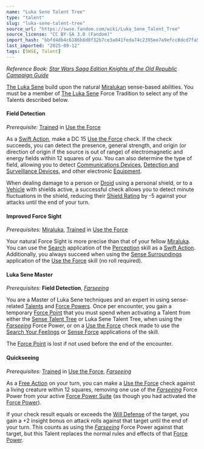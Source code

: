 ```yaml
---
name: "Luka Sene Talent Tree"
type: "talent"
slug: "luka-sene-talent-tree"
source_url: "https://swse.fandom.com/wiki/Luka_Sene_Talent_Tree"
source_license: "CC BY-SA 3.0 (Fandom)"
import_hash: "bbfd4db4c6186b8d8f32b7ce3a041feda74c2395ee7a9efcc8dcd7fa58656ae8"
last_imported: "2025-09-12"
tags: [SWSE, Talent]
---
```

*Reference Book: [Star Wars Saga Edition Knights of the Old Republic Campaign Guide](https://swse.fandom.com/wiki/Star_Wars_Saga_Edition_Knights_of_the_Old_Republic_Campaign_Guide)*

[The Luka Sene](https://swse.fandom.com/wiki/The_Luka_Sene) build upon the natural [Miralukan](https://swse.fandom.com/wiki/Miralukan) sense-based abilities. You must be a member of [The Luka Sene](https://swse.fandom.com/wiki/The_Luka_Sene) Force Tradition to select any of the Talents described below.

#### **Field Detection**
*Prerequisite:* [Trained](https://swse.fandom.com/wiki/Trained) in [Use the Force](https://swse.fandom.com/wiki/Use_the_Force)

As a [Swift Action](https://swse.fandom.com/wiki/Swift_Action), make a DC 15 [Use the Force](https://swse.fandom.com/wiki/Use_the_Force) check. If the check succeeds, you can detect the presence, general strength, and origin (or direction of origin if the source is out of range) of electromagnetic and energy fields within 12 squares of you. You can also determine the type of field, allowing you to detect [Communications Devices](https://swse.fandom.com/wiki/Communications_Devices), [Detection and Surveillance Devices](https://swse.fandom.com/wiki/Detection_and_Surveillance_Devices), and other electronic [Equipment](https://swse.fandom.com/wiki/Equipment).

When dealing damage to a person or [Droid](https://swse.fandom.com/wiki/Droid) using a personal shield, or to a [Vehicle](https://swse.fandom.com/wiki/Vehicle) with shields active, a successful check allows you to detect minute fluctuations in the shield, reducing their [Shield Rating](https://swse.fandom.com/wiki/Shield_Rating) by -5 against your attacks until the end of your turn.

#### **Improved Force Sight**
*Prerequisites:* [Miraluka](https://swse.fandom.com/wiki/Miraluka), [Trained](https://swse.fandom.com/wiki/Trained) in [Use the Force](https://swse.fandom.com/wiki/Use_the_Force)

Your natural Force Sight is more precise than that of your fellow [Miraluka](https://swse.fandom.com/wiki/Miraluka). You can use the [Search](https://swse.fandom.com/wiki/Search) application of the [Perception](https://swse.fandom.com/wiki/Perception) skill as a [Swift Action](https://swse.fandom.com/wiki/Swift_Action). Additionally, you always succeed when using the [Sense Surroundings](https://swse.fandom.com/wiki/Sense_Surroundings) application of the [Use the Force](https://swse.fandom.com/wiki/Use_the_Force) skill (no roll required).

#### **Luka Sene Master**
*Prerequisites:* **Field Detection**, *[Farseeing](https://swse.fandom.com/wiki/Farseeing)*

You are a Master of Luka Sene techniques and an expert in using sense-related [Talents](https://swse.fandom.com/wiki/Talents) and [Force Powers](https://swse.fandom.com/wiki/Force_Powers). Once per encounter, you gain a temporary [Force Point](https://swse.fandom.com/wiki/Force_Point) that you must spend when activating a Talent from either the [Sense Talent Tree](https://swse.fandom.com/wiki/Sense_Talent_Tree) or Luka Sene Talent Tree, when using the *[Farseeing](https://swse.fandom.com/wiki/Farseeing)* Force Power, or on a [Use the Force](https://swse.fandom.com/wiki/Use_the_Force) check made to use the [Search Your Feelings](https://swse.fandom.com/wiki/Search_Your_Feelings) or [Sense Force](https://swse.fandom.com/wiki/Sense_Force) applications of the skill.

The [Force Point](https://swse.fandom.com/wiki/Force_Point) is lost if not used before the end of the encounter.

#### **Quickseeing**
*Prerequisites:* [Trained](https://swse.fandom.com/wiki/Trained) in [Use the Force](https://swse.fandom.com/wiki/Use_the_Force), *[Farseeing](https://swse.fandom.com/wiki/Farseeing)*

As a [Free Action](https://swse.fandom.com/wiki/Free_Action) on your turn, you can make a [Use the Force](https://swse.fandom.com/wiki/Use_the_Force) check against a living creature within 12 squares, removing one use of the *[Farseeing](https://swse.fandom.com/wiki/Farseeing)* Force Power from your active [Force Power Suite](https://swse.fandom.com/wiki/Force_Power_Suite) (as though you had activated the [Force Power](https://swse.fandom.com/wiki/Force_Power)).

If your check result equals or exceeds the [Will Defense](https://swse.fandom.com/wiki/Will_Defense) of the target, you gain a +2 insight bonus on attack rolls against that target until the end of your turn. This counts as using the *[Farseeing](https://swse.fandom.com/wiki/Farseeing)* Force Power against that target, but this Talent replaces the normal rules and effects of that [Force Power](https://swse.fandom.com/wiki/Force_Power).